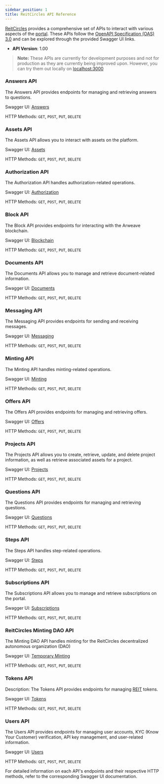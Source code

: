 ```yaml
---
sidebar_position: 1
title: ReitCircles API Reference
---
```


[ReitCircles](https://reitcircles.com/) provides a comprehensive set of APIs to interact with various aspects of the [portal](https://devportal.reitcircles.com/). These APIs follow the [OpenAPI Specification (OAS) 3.0](https://swagger.io/specification/) and can be explored through the provided Swagger UI links.

- **API Version**: 1.00

>**Note:**
These APIs are currently for development purposes and not for production as they are currently being improved upon. However, you can try them out locally on [localhost:3000](localhost:3000)

### Answers API
The Answers API provides endpoints for managing and retrieving answers to questions.

Swagger UI: [Answers](https://apidev.reitcircles.com/answer/apidoc/static/index.html)

HTTP Methods: `GET`, `POST`, `PUT`, `DELETE`

### Assets API
The Assets API allows you to interact with assets on the platform.

Swagger UI: [Assets](https://apidev.reitcircles.com/asset/apidoc/static/index.html)

HTTP Methods: `GET`, `POST`, `PUT`, `DELETE`

### Authorization API
The Authorization API handles authorization-related operations.

Swagger UI: [Authorization](https://apidev.reitcircles.com/authz/apidoc/static/index.html)

HTTP Methods: `GET`, `POST`, `PUT`, `DELETE`

### Block API
The Block API provides endpoints for interacting with the Arweave blockchain.

Swagger UI: [Blockchain](https://apidev.reitcircles.com/block/apidoc/static/index.html)

HTTP Methods: `GET`, `POST`, `PUT`, `DELETE`

### Documents API
The Documents API allows you to manage and retrieve document-related information.

Swagger UI: [Documents](https://apidev.reitcircles.com/document/apidoc/static/index.html)

HTTP Methods: `GET`, `POST`, `PUT`, `DELETE`

### Messaging API
The Messaging API provides endpoints for sending and receiving messages.

Swagger UI: [Messaging](https://apidev.reitcircles.com/messaging/apidoc/static/index.html)

HTTP Methods: `GET`, `POST`, `PUT`, `DELETE`

### Minting API
The Minting API handles minting-related operations.

Swagger UI: [Minting](https://apidev.reitcircles.com/mint/apidoc/static/index.html)

HTTP Methods: `GET`, `POST`, `PUT`, `DELETE`

### Offers API
The Offers API provides endpoints for managing and retrieving offers.

Swagger UI: [Offers](https://apidev.reitcircles.com/offer/apidoc/static/index.html)

HTTP Methods: `GET`, `POST`, `PUT`, `DELETE`

### Projects API
The Projects API allows you to create, retrieve, update, and delete project information, as well as retrieve associated assets for a project.

Swagger UI: [Projects](https://apidev.reitcircles.com/project/apidoc/static/index.html)

HTTP Methods: `GET`, `POST`, `PUT`, `DELETE`

### Questions API
The Questions API provides endpoints for managing and retrieving questions.

Swagger UI: [Questions](https://apidev.reitcircles.com/question/apidoc/static/index.html)

HTTP Methods: `GET`, `POST`, `PUT`, `DELETE`

### Steps API
The Steps API handles step-related operations.

Swagger UI: [Steps](https://apidev.reitcircles.com/step/apidoc/static/index.html)

HTTP Methods: `GET`, `POST`, `PUT`, `DELETE`

### Subscriptions API
The Subscriptions API allows you to manage and retrieve subscriptions on the portal.

Swagger UI: [Subscriptions](https://apidev.reitcircles.com/subscription/apidoc/static/index.html)

HTTP Methods: `GET`, `POST`, `PUT`, `DELETE`

### ReitCircles Minting DAO API
The Minting DAO API handles minting for the ReitCircles decentralized autonomous organization (DAO)

Swagger UI: [Temporary Minting](https://apidev.reitcircles.com/tmint/apidoc/static/index.html)

HTTP Methods: `GET`, `POST`, `PUT`, `DELETE`

### Tokens API
Description: The Tokens API provides endpoints for managing [REIT](https://www.taptools.io/charts/token/0029cb7c88c7567b63d1a512c0ed626aa169688ec980730c0473b913.70208305?mobileTab=Token+Info) tokens.

Swagger UI: [Tokens](https://apidev.reitcircles.com/token/apidoc/static/index.html)

HTTP Methods: `GET`, `POST`, `PUT`, `DELETE`

### Users API
The Users API provides endpoints for managing user accounts, KYC (Know Your Customer) verification, API key management, and user-related information.

Swagger UI: [Users](https://apidev.reitcircles.com/user/apidoc/static/index.html)

HTTP Methods: `GET`, `POST`, `PUT`, `DELETE`

For detailed information on each API's endpoints and their respective HTTP methods, refer to the corresponding Swagger UI documentation.
